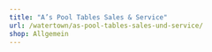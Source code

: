 ```yaml
---
title: "A’s Pool Tables Sales & Service"
url: /watertown/as-pool-tables-sales-und-service/
shop: Allgemein
---
```


